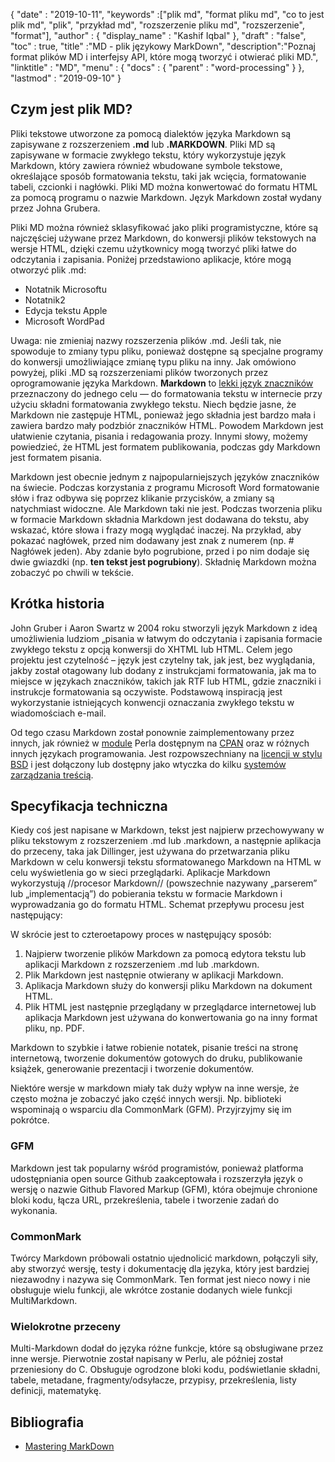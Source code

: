 {
  "date" : "2019-10-11",
  "keywords" :["plik md", "format pliku md", "co to jest plik md", "plik", "przykład md", "rozszerzenie pliku md", "rozszerzenie", "format"],
  "author" : {
    "display_name" : "Kashif Iqbal"
},
  "draft" : "false",
  "toc" : true,
  "title" :"MD - plik językowy MarkDown",
  "description":"Poznaj format plików MD i interfejsy API, które mogą tworzyć i otwierać pliki MD.",
  "linktitle" : "MD",
  "menu" : {
    "docs" : {
      "parent" : "word-processing"
}
},
  "lastmod" : "2019-09-10"
}

## Czym jest plik MD?

Pliki tekstowe utworzone za pomocą dialektów języka Markdown są zapisywane z rozszerzeniem **.md** lub **.MARKDOWN**. Pliki MD są zapisywane w formacie zwykłego tekstu, który wykorzystuje język Markdown, który zawiera również wbudowane symbole tekstowe, określające sposób formatowania tekstu, taki jak wcięcia, formatowanie tabeli, czcionki i nagłówki. Pliki MD można konwertować do formatu HTML za pomocą programu o nazwie Markdown. Język Markdown został wydany przez Johna Grubera.

Pliki MD można również sklasyfikować jako pliki programistyczne, które są najczęściej używane przez Markdown, do konwersji plików tekstowych na wersje HTML, dzięki czemu użytkownicy mogą tworzyć pliki łatwe do odczytania i zapisania. Poniżej przedstawiono aplikacje, które mogą otworzyć plik .md:

* Notatnik Microsoftu
* Notatnik2
* Edycja tekstu Apple
* Microsoft WordPad

Uwaga: nie zmieniaj nazwy rozszerzenia plików .md. Jeśli tak, nie spowoduje to zmiany typu pliku, ponieważ dostępne są specjalne programy do konwersji umożliwiające zmianę typu pliku na inny. Jak omówiono powyżej, pliki .MD są rozszerzeniami plików tworzonych przez oprogramowanie języka Markdown. **Markdown** to [lekki język znaczników](https://en.wikipedia.org/wiki/Lightweight_markup_language) przeznaczony do jednego celu — do formatowania tekstu w internecie przy użyciu składni formatowania zwykłego tekstu. Niech będzie jasne, że Markdown nie zastępuje HTML, ponieważ jego składnia jest bardzo mała i zawiera bardzo mały podzbiór znaczników HTML. Powodem Markdown jest ułatwienie czytania, pisania i redagowania prozy. Innymi słowy, możemy powiedzieć, że HTML jest formatem publikowania, podczas gdy Markdown jest formatem pisania.

Markdown jest obecnie jednym z najpopularniejszych języków znaczników na świecie. Podczas korzystania z programu Microsoft Word formatowanie słów i fraz odbywa się poprzez klikanie przycisków, a zmiany są natychmiast widoczne. Ale Markdown taki nie jest. Podczas tworzenia pliku w formacie Markdown składnia Markdown jest dodawana do tekstu, aby wskazać, które słowa i frazy mogą wyglądać inaczej. Na przykład, aby pokazać nagłówek, przed nim dodawany jest znak z numerem (np. # Nagłówek jeden). Aby zdanie było pogrubione, przed i po nim dodaje się dwie gwiazdki (np. **ten tekst jest pogrubiony**). Składnię Markdown można zobaczyć po chwili w tekście.

## Krótka historia

John Gruber i Aaron Swartz w 2004 roku stworzyli język Markdown z ideą umożliwienia ludziom „pisania w łatwym do odczytania i zapisania formacie zwykłego tekstu z opcją konwersji do XHTML lub HTML. Celem jego projektu jest czytelność – język jest czytelny tak, jak jest, bez wyglądania, jakby został otagowany lub dodany z instrukcjami formatowania, jak ma to miejsce w językach znaczników, takich jak RTF lub HTML, gdzie znaczniki i instrukcje formatowania są oczywiste. Podstawową inspiracją jest wykorzystanie istniejących konwencji oznaczania zwykłego tekstu w wiadomościach e-mail.

Od tego czasu Markdown został ponownie zaimplementowany przez innych, jak również w [module](https://en.wikipedia.org/wiki/Modular_programming) Perla dostępnym na [CPAN](https://en.wikipedia.org/wiki/CPAN) oraz w różnych innych językach programowania. Jest rozpowszechniany na [licencji w stylu BSD](https://en.wikipedia.org/wiki/BSD_license) i jest dołączony lub dostępny jako wtyczka do kilku [systemów zarządzania treścią](https://en.wikipedia.org/wiki/Content_management_system).

## Specyfikacja techniczna

Kiedy coś jest napisane w Markdown, tekst jest najpierw przechowywany w pliku tekstowym z rozszerzeniem .md lub .markdown, a następnie aplikacja do przeceny, taka jak Dillinger, jest używana do przetwarzania pliku Markdown w celu konwersji tekstu sformatowanego Markdown na HTML w celu wyświetlenia go w sieci przeglądarki. Aplikacje Markdown wykorzystują //procesor Markdown// (powszechnie nazywany „parserem” lub „implementacją”) do pobierania tekstu w formacie Markdown i wyprowadzania go do formatu HTML. Schemat przepływu procesu jest następujący:

W skrócie jest to czteroetapowy proces w następujący sposób:

1. Najpierw tworzenie plików Markdown za pomocą edytora tekstu lub aplikacji Markdown z rozszerzeniem .md lub .markdown.
1. Plik Markdown jest następnie otwierany w aplikacji Markdown.
1. Aplikacja Markdown służy do konwersji pliku Markdown na dokument HTML.
1. Plik HTML jest następnie przeglądany w przeglądarce internetowej lub aplikacja Markdown jest używana do konwertowania go na inny format pliku, np. PDF.

Markdown to szybkie i łatwe robienie notatek, pisanie treści na stronę internetową, tworzenie dokumentów gotowych do druku, publikowanie książek, generowanie prezentacji i tworzenie dokumentów.

Niektóre wersje w markdown miały tak duży wpływ na inne wersje, że często można je zobaczyć jako część innych wersji. Np. biblioteki wspominają o wsparciu dla CommonMark (GFM). Przyjrzyjmy się im pokrótce.

### GFM
Markdown jest tak popularny wśród programistów, ponieważ platforma udostępniania open source Github zaakceptowała i rozszerzyła język o wersję o nazwie Github Flavored Markup (GFM), która obejmuje chronione bloki kodu, łącza URL, przekreślenia, tabele i tworzenie zadań do wykonania.

### CommonMark
Twórcy Markdown próbowali ostatnio ujednolicić markdown, połączyli siły, aby stworzyć wersję, testy i dokumentację dla języka, który jest bardziej niezawodny i nazywa się CommonMark. Ten format jest nieco nowy i nie obsługuje wielu funkcji, ale wkrótce zostanie dodanych wiele funkcji MultiMarkdown.

### Wielokrotne przeceny
Multi-Markdown dodał do języka różne funkcje, które są obsługiwane przez inne wersje. Pierwotnie został napisany w Perlu, ale później został przeniesiony do C. Obsługuje ogrodzone bloki kodu, podświetlanie składni, tabele, metadane, fragmenty/odsyłacze, przypisy, przekreślenia, listy definicji, matematykę.

## Bibliografia

* [Mastering MarkDown](https://docs.github.com/en/get-started/writing-on-github/getting-started-with-writing-and-formatting-on-github/basic-writing-and-formatting-syntax)


